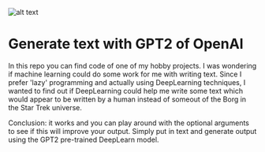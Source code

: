 ![alt text](https://upload.wikimedia.org/wikipedia/en/0/03/Aybabtu.png)

# Generate text with GPT2 of OpenAI
In this repo you can find code of one of my hobby projects. I was wondering if machine learning could do some work for me with writing text. Since I prefer 'lazy' programming and actually using DeepLearning techniques, I wanted to find out if DeepLearning could help me write some text which would appear to be written by a human instead of someout of the Borg in the Star Trek universe.

Conclusion: it works and you can play around with the optional arguments to see if this will improve your output. Simply put in text and generate output using the GPT2 pre-trained DeepLearn model.
